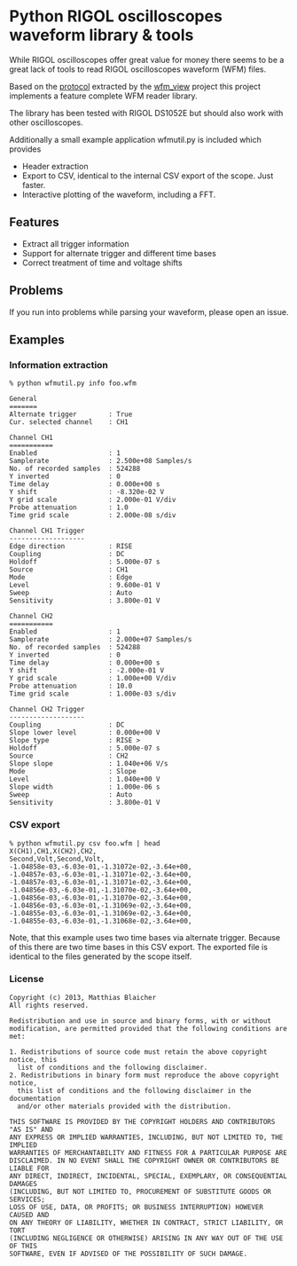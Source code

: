 # Python RIGOL oscilloscopes waveform library & tools

While RIGOL oscilloscopes offer great value for money there seems to be a great lack of tools to read RIGOL oscilloscopes waveform (WFM) files.

Based on the [protocol](http://meteleskublesku.cz/wfm_view/file_wfm.zip) extracted by the [wfm_view](http://meteleskublesku.cz/wfm_view/) project this project implements a feature complete WFM reader library.

The library has been tested with RIGOL DS1052E but should also work with other oscilloscopes.

Additionally a small example application wfmutil.py is included which provides

 - Header extraction 
 - Export to CSV, identical to the internal CSV export of the scope. Just faster.
 - Interactive plotting of the waveform, including a FFT.


## Features

 - Extract all trigger information
 - Support for alternate trigger and different time bases
 - Correct treatment of time and voltage shifts

## Problems
If you run into problems while parsing your waveform, please open an issue.

## Examples

### Information extraction
    % python wfmutil.py info foo.wfm

    General
    =======
    Alternate trigger        : True
    Cur. selected channel    : CH1

    Channel CH1
    ===========
    Enabled                  : 1
    Samplerate               : 2.500e+08 Samples/s
    No. of recorded samples  : 524288
    Y inverted               : 0
    Time delay               : 0.000e+00 s
    Y shift                  : -8.320e-02 V
    Y grid scale             : 2.000e-01 V/div
    Probe attenuation        : 1.0
    Time grid scale          : 2.000e-08 s/div

    Channel CH1 Trigger
    -------------------
    Edge direction           : RISE
    Coupling                 : DC
    Holdoff                  : 5.000e-07 s
    Source                   : CH1
    Mode                     : Edge
    Level                    : 9.600e-01 V
    Sweep                    : Auto
    Sensitivity              : 3.800e-01 V

    Channel CH2
    ===========
    Enabled                  : 1
    Samplerate               : 2.000e+07 Samples/s
    No. of recorded samples  : 524288
    Y inverted               : 0
    Time delay               : 0.000e+00 s
    Y shift                  : -2.000e-01 V
    Y grid scale             : 1.000e+00 V/div
    Probe attenuation        : 10.0
    Time grid scale          : 1.000e-03 s/div

    Channel CH2 Trigger
    -------------------
    Coupling                 : DC
    Slope lower level        : 0.000e+00 V
    Slope type               : RISE >
    Holdoff                  : 5.000e-07 s
    Source                   : CH2
    Slope slope              : 1.040e+06 V/s
    Mode                     : Slope
    Level                    : 1.040e+00 V
    Slope width              : 1.000e-06 s
    Sweep                    : Auto
    Sensitivity              : 3.800e-01 V


### CSV export
    % python wfmutil.py csv foo.wfm | head
    X(CH1),CH1,X(CH2),CH2,
    Second,Volt,Second,Volt,
    -1.04858e-03,-6.03e-01,-1.31072e-02,-3.64e+00,
    -1.04857e-03,-6.03e-01,-1.31071e-02,-3.64e+00,
    -1.04857e-03,-6.03e-01,-1.31071e-02,-3.64e+00,
    -1.04856e-03,-6.03e-01,-1.31070e-02,-3.64e+00,
    -1.04856e-03,-6.03e-01,-1.31070e-02,-3.64e+00,
    -1.04856e-03,-6.03e-01,-1.31069e-02,-3.64e+00,
    -1.04855e-03,-6.03e-01,-1.31069e-02,-3.64e+00,
    -1.04855e-03,-6.03e-01,-1.31068e-02,-3.64e+00,

Note, that this example uses two time bases via alternate trigger. Because of 
this there are two time bases in this CSV export. The exported file is
identical to the files generated by the scope itself.

### License

    Copyright (c) 2013, Matthias Blaicher
    All rights reserved.

    Redistribution and use in source and binary forms, with or without
    modification, are permitted provided that the following conditions are met: 

    1. Redistributions of source code must retain the above copyright notice, this
      list of conditions and the following disclaimer. 
    2. Redistributions in binary form must reproduce the above copyright notice,
      this list of conditions and the following disclaimer in the documentation
      and/or other materials provided with the distribution. 

    THIS SOFTWARE IS PROVIDED BY THE COPYRIGHT HOLDERS AND CONTRIBUTORS "AS IS" AND
    ANY EXPRESS OR IMPLIED WARRANTIES, INCLUDING, BUT NOT LIMITED TO, THE IMPLIED
    WARRANTIES OF MERCHANTABILITY AND FITNESS FOR A PARTICULAR PURPOSE ARE
    DISCLAIMED. IN NO EVENT SHALL THE COPYRIGHT OWNER OR CONTRIBUTORS BE LIABLE FOR
    ANY DIRECT, INDIRECT, INCIDENTAL, SPECIAL, EXEMPLARY, OR CONSEQUENTIAL DAMAGES
    (INCLUDING, BUT NOT LIMITED TO, PROCUREMENT OF SUBSTITUTE GOODS OR SERVICES;
    LOSS OF USE, DATA, OR PROFITS; OR BUSINESS INTERRUPTION) HOWEVER CAUSED AND
    ON ANY THEORY OF LIABILITY, WHETHER IN CONTRACT, STRICT LIABILITY, OR TORT
    (INCLUDING NEGLIGENCE OR OTHERWISE) ARISING IN ANY WAY OUT OF THE USE OF THIS
    SOFTWARE, EVEN IF ADVISED OF THE POSSIBILITY OF SUCH DAMAGE.